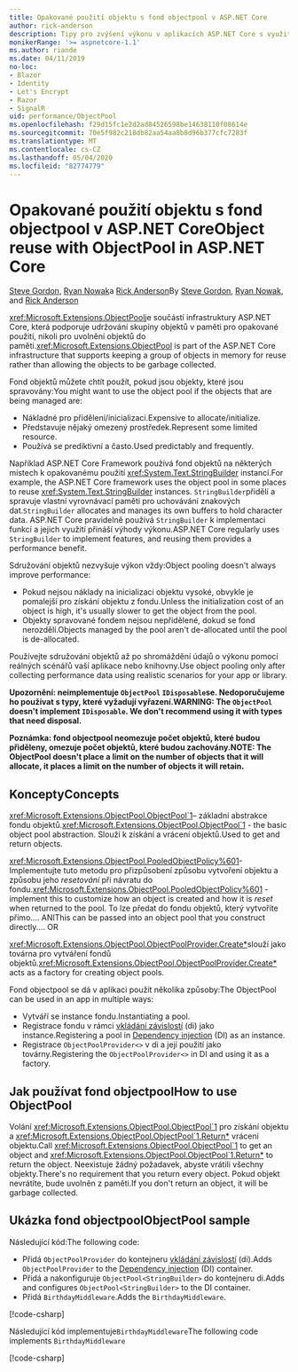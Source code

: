 ```yaml
---
title: Opakované použití objektu s fond objectpool v ASP.NET Core
author: rick-anderson
description: Tipy pro zvýšení výkonu v aplikacích ASP.NET Core s využitím fond objectpool.
monikerRange: '>= aspnetcore-1.1'
ms.author: riande
ms.date: 04/11/2019
no-loc:
- Blazor
- Identity
- Let's Encrypt
- Razor
- SignalR
uid: performance/ObjectPool
ms.openlocfilehash: f29d15fc1e2d2ad84526598be14638110f08614e
ms.sourcegitcommit: 70e5f982c218db82aa54aa8b8d96b377cfc7283f
ms.translationtype: MT
ms.contentlocale: cs-CZ
ms.lasthandoff: 05/04/2020
ms.locfileid: "82774779"
---
```

# <a name="object-reuse-with-objectpool-in-aspnet-core"></a><span data-ttu-id="43097-103">Opakované použití objektu s fond objectpool v ASP.NET Core</span><span class="sxs-lookup"><span data-stu-id="43097-103">Object reuse with ObjectPool in ASP.NET Core</span></span>

<span data-ttu-id="43097-104">[Steve Gordon](https://twitter.com/stevejgordon), [Ryan Nowak](https://github.com/rynowak)a [Rick Anderson](https://twitter.com/RickAndMSFT)</span><span class="sxs-lookup"><span data-stu-id="43097-104">By [Steve Gordon](https://twitter.com/stevejgordon), [Ryan Nowak](https://github.com/rynowak), and [Rick Anderson](https://twitter.com/RickAndMSFT)</span></span>

<span data-ttu-id="43097-105"><xref:Microsoft.Extensions.ObjectPool>je součástí infrastruktury ASP.NET Core, která podporuje udržování skupiny objektů v paměti pro opakované použití, nikoli pro uvolnění objektů do paměti.</span><span class="sxs-lookup"><span data-stu-id="43097-105"><xref:Microsoft.Extensions.ObjectPool> is part of the ASP.NET Core infrastructure that supports keeping a group of objects in memory for reuse rather than allowing the objects to be garbage collected.</span></span>

<span data-ttu-id="43097-106">Fond objektů můžete chtít použít, pokud jsou objekty, které jsou spravovány:</span><span class="sxs-lookup"><span data-stu-id="43097-106">You might want to use the object pool if the objects that are being managed are:</span></span>

- <span data-ttu-id="43097-107">Nákladné pro přidělení/inicializaci.</span><span class="sxs-lookup"><span data-stu-id="43097-107">Expensive to allocate/initialize.</span></span>
- <span data-ttu-id="43097-108">Představuje nějaký omezený prostředek.</span><span class="sxs-lookup"><span data-stu-id="43097-108">Represent some limited resource.</span></span>
- <span data-ttu-id="43097-109">Používá se prediktivní a často.</span><span class="sxs-lookup"><span data-stu-id="43097-109">Used predictably and frequently.</span></span>

<span data-ttu-id="43097-110">Například ASP.NET Core Framework používá fond objektů na některých místech k opakovanému použití <xref:System.Text.StringBuilder> instancí.</span><span class="sxs-lookup"><span data-stu-id="43097-110">For example, the ASP.NET Core framework uses the object pool in some places to reuse <xref:System.Text.StringBuilder> instances.</span></span> <span data-ttu-id="43097-111">`StringBuilder`přidělí a spravuje vlastní vyrovnávací paměti pro uchovávání znakových dat.</span><span class="sxs-lookup"><span data-stu-id="43097-111">`StringBuilder` allocates and manages its own buffers to hold character data.</span></span> <span data-ttu-id="43097-112">ASP.NET Core pravidelně používá `StringBuilder` k implementaci funkcí a jejich využití přináší výhody výkonu.</span><span class="sxs-lookup"><span data-stu-id="43097-112">ASP.NET Core regularly uses `StringBuilder` to implement features, and reusing them provides a performance benefit.</span></span>

<span data-ttu-id="43097-113">Sdružování objektů nezvyšuje výkon vždy:</span><span class="sxs-lookup"><span data-stu-id="43097-113">Object pooling doesn't always improve performance:</span></span>

- <span data-ttu-id="43097-114">Pokud nejsou náklady na inicializaci objektu vysoké, obvykle je pomalejší pro získání objektu z fondu.</span><span class="sxs-lookup"><span data-stu-id="43097-114">Unless the initialization cost of an object is high, it's usually slower to get the object from the pool.</span></span>
- <span data-ttu-id="43097-115">Objekty spravované fondem nejsou nepřidělené, dokud se fond nerozdělí.</span><span class="sxs-lookup"><span data-stu-id="43097-115">Objects managed by the pool aren't de-allocated until the pool is de-allocated.</span></span>

<span data-ttu-id="43097-116">Používejte sdružování objektů až po shromáždění údajů o výkonu pomocí reálných scénářů vaší aplikace nebo knihovny.</span><span class="sxs-lookup"><span data-stu-id="43097-116">Use object pooling only after collecting performance data using realistic scenarios for your app or library.</span></span>

<span data-ttu-id="43097-117">**Upozornění: neimplementuje `ObjectPool` `IDisposable`se. Nedoporučujeme ho používat s typy, které vyžadují vyřazení.**</span><span class="sxs-lookup"><span data-stu-id="43097-117">**WARNING: The `ObjectPool` doesn't implement `IDisposable`. We don't recommend using it with types that need disposal.**</span></span>

<span data-ttu-id="43097-118">**Poznámka: fond objectpool neomezuje počet objektů, které budou přiděleny, omezuje počet objektů, které budou zachovány.**</span><span class="sxs-lookup"><span data-stu-id="43097-118">**NOTE: The ObjectPool doesn't place a limit on the number of objects that it will allocate, it places a limit on the number of objects it will retain.**</span></span>

## <a name="concepts"></a><span data-ttu-id="43097-119">Koncepty</span><span class="sxs-lookup"><span data-stu-id="43097-119">Concepts</span></span>

<span data-ttu-id="43097-120"><xref:Microsoft.Extensions.ObjectPool.ObjectPool`1>– základní abstrakce fondu objektů.</span><span class="sxs-lookup"><span data-stu-id="43097-120"><xref:Microsoft.Extensions.ObjectPool.ObjectPool`1> - the basic object pool abstraction.</span></span> <span data-ttu-id="43097-121">Slouží k získání a vrácení objektů.</span><span class="sxs-lookup"><span data-stu-id="43097-121">Used to get and return objects.</span></span>

<span data-ttu-id="43097-122"><xref:Microsoft.Extensions.ObjectPool.PooledObjectPolicy%601>-Implementujte tuto metodu pro přizpůsobení způsobu vytvoření objektu a způsobu jeho *resetování* při návratu do fondu.</span><span class="sxs-lookup"><span data-stu-id="43097-122"><xref:Microsoft.Extensions.ObjectPool.PooledObjectPolicy%601> - implement this to customize how an object is created and how it is *reset* when returned to the pool.</span></span> <span data-ttu-id="43097-123">To lze předat do fondu objektů, který vytvoříte přímo.... ANI</span><span class="sxs-lookup"><span data-stu-id="43097-123">This can be passed into an object pool that you construct directly.... OR</span></span>

<span data-ttu-id="43097-124"><xref:Microsoft.Extensions.ObjectPool.ObjectPoolProvider.Create*>slouží jako továrna pro vytváření fondů objektů.</span><span class="sxs-lookup"><span data-stu-id="43097-124"><xref:Microsoft.Extensions.ObjectPool.ObjectPoolProvider.Create*> acts as a factory for creating object pools.</span></span>
<!-- REview, there is no ObjectPoolProvider<T> -->

<span data-ttu-id="43097-125">Fond objectpool se dá v aplikaci použít několika způsoby:</span><span class="sxs-lookup"><span data-stu-id="43097-125">The ObjectPool can be used in an app in multiple ways:</span></span>

* <span data-ttu-id="43097-126">Vytváří se instance fondu.</span><span class="sxs-lookup"><span data-stu-id="43097-126">Instantiating a pool.</span></span>
* <span data-ttu-id="43097-127">Registrace fondu v rámci [vkládání závislostí](xref:fundamentals/dependency-injection) (di) jako instance.</span><span class="sxs-lookup"><span data-stu-id="43097-127">Registering a pool in [Dependency injection](xref:fundamentals/dependency-injection) (DI) as an instance.</span></span>
* <span data-ttu-id="43097-128">Registrace `ObjectPoolProvider<>` v di a její použití jako továrny.</span><span class="sxs-lookup"><span data-stu-id="43097-128">Registering the `ObjectPoolProvider<>` in DI and using it as a factory.</span></span>

## <a name="how-to-use-objectpool"></a><span data-ttu-id="43097-129">Jak používat fond objectpool</span><span class="sxs-lookup"><span data-stu-id="43097-129">How to use ObjectPool</span></span>

<span data-ttu-id="43097-130">Volání <xref:Microsoft.Extensions.ObjectPool.ObjectPool`1> pro získání objektu a <xref:Microsoft.Extensions.ObjectPool.ObjectPool`1.Return*> vrácení objektu.</span><span class="sxs-lookup"><span data-stu-id="43097-130">Call <xref:Microsoft.Extensions.ObjectPool.ObjectPool`1> to get an object and <xref:Microsoft.Extensions.ObjectPool.ObjectPool`1.Return*> to return the object.</span></span>  <span data-ttu-id="43097-131">Neexistuje žádný požadavek, abyste vrátili všechny objekty.</span><span class="sxs-lookup"><span data-stu-id="43097-131">There's no requirement that you return every object.</span></span> <span data-ttu-id="43097-132">Pokud objekt nevrátíte, bude uvolněn z paměti.</span><span class="sxs-lookup"><span data-stu-id="43097-132">If you don't return an object, it will be garbage collected.</span></span>

## <a name="objectpool-sample"></a><span data-ttu-id="43097-133">Ukázka fond objectpool</span><span class="sxs-lookup"><span data-stu-id="43097-133">ObjectPool sample</span></span>

<span data-ttu-id="43097-134">Následující kód:</span><span class="sxs-lookup"><span data-stu-id="43097-134">The following code:</span></span>

* <span data-ttu-id="43097-135">Přidá `ObjectPoolProvider` do kontejneru [vkládání závislostí](xref:fundamentals/dependency-injection) (di).</span><span class="sxs-lookup"><span data-stu-id="43097-135">Adds `ObjectPoolProvider` to the [Dependency injection](xref:fundamentals/dependency-injection) (DI) container.</span></span>
* <span data-ttu-id="43097-136">Přidá a nakonfiguruje `ObjectPool<StringBuilder>` do kontejneru di.</span><span class="sxs-lookup"><span data-stu-id="43097-136">Adds and configures `ObjectPool<StringBuilder>` to the DI container.</span></span>
* <span data-ttu-id="43097-137">Přidá `BirthdayMiddleware`.</span><span class="sxs-lookup"><span data-stu-id="43097-137">Adds the `BirthdayMiddleware`.</span></span>

[!code-csharp[](ObjectPool/ObjectPoolSample/Startup.cs?name=snippet)]

<span data-ttu-id="43097-138">Následující kód implementuje`BirthdayMiddleware`</span><span class="sxs-lookup"><span data-stu-id="43097-138">The following code implements `BirthdayMiddleware`</span></span>

[!code-csharp[](ObjectPool/ObjectPoolSample/BirthdayMiddleware.cs?name=snippet)]
